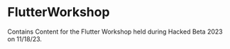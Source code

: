 # FlutterWorkshop
Contains Content for the Flutter Workshop held during Hacked Beta 2023 on 11/18/23.
